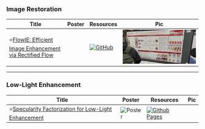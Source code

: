 ### Image Restoration
|Title|Poster|Resources|Pic|
|------|------|------|------|
| ⭐[FlowIE: Efficient Image Enhancement via Rectified Flow](https://openaccess.thecvf.com/content/CVPR2024/html/Zhu_FlowIE_Efficient_Image_Enhancement_via_Rectified_Flow_CVPR_2024_paper.html) | | [![GitHub](https://img.shields.io/github/stars/EternalEvan/FlowIE?style=social)](https://github.com/EternalEvan/FlowIE)| ![Pic](https://github.com/HeChengHui/CVPR2024/blob/main/Papers/Topics/Image%20Restoration/assets/WhatsApp%20Image%202024-07-03%20at%2015.09.13.jpeg)

---

### Low-Light Enhancement
|Title|Poster|Resources|Pic|
|------|------|------|------|
| ⭐[Specularity Factorization for Low-Light Enhancement ](https://openaccess.thecvf.com/content/CVPR2024/html/Saini_Specularity_Factorization_for_Low-Light_Enhancement_CVPR_2024_paper.html) | ![Poster](https://github.com/HeChengHui/CVPR2024/blob/main/Papers/Topics/Image%20Restoration/assets/31007.png) | [![Github Pages](https://img.shields.io/badge/github%20pages-121013?style=for-the-badge&logo=github&logoColor=white)](https://sophont01.github.io/data/projects/RSFNet/)| 

